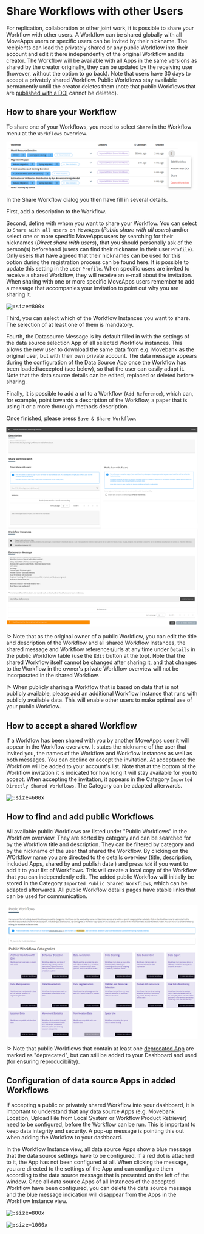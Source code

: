 # Share Workflows with other Users

For replication, collaboration or other joint work, it is possible to share your Workflow with other users.  A Workflow can be shared globally with all MoveApps users or specific users can be invited by their nickname. The recipients can load the privately shared or any public Workflow into their account and edit it there independently of the original Workflow and its creator. The Workflow will be available with all Apps in the same versions as shared by the creator originally, they can be updated by the receiving user (however, without the option to go back). Note that users have 30 days to accept a privately shared Workflow. Public Workflows stay available permanently untill the creator deletes them (note that public Workflows that are [published with a DOI](publish_workflow.md) cannot be deleted). 

## How to share your Workflow

To share one of your Workflows, you need to select `Share` in the Workflow menu at the `Workflows` overview.

<kbd>![](files/Share_WF_overview.png ':size=800x')</kbd>

In the Share Workflow dialog you then have fill in several details.  

First, add a description to the Workflow.

Second, define with whom you want to share your Workflow. You can select to `Share with all users on MoveApps` (*Public share with all users*) and/or select one or more specific MoveApps users by searching for their nicknames (*Direct share with users*), that you should personally ask of the person(s) beforehand (users can find their nickname in their user `Profile`). Only users that have agreed that their nicknames can be used for this option during the registration process can be found here. It is possible to update this setting in the user `Profile`. When specific users are invited to receive a shared Workflow, they will receive an e-mail about the invitation.
When sharing with one or more specific MoveApps users remember to add a message that accompanies your invitation to point out why you are sharing it.

<kbd>![](files/allow_profile_discov.png ':size=800x')<kbd/>

Third, you can select which of the Workflow Instances you want to share. The selection of at least one of them is mandatory.

Fourth, the Datasource Message is by default filled in with the settings of the data source selection App of all selected Workflow instances. This allows the new user to download the same data from e.g. Movebank as the original user, but with their own private account. The data message appears during the configuration of the Data Source App once the Workflow has been loaded/accepted (see below), so that the user can easily adapt it. Note that the data source details can be edited, replaced or deleted before sharing.

Finally, it is possible to add a url to a Workflow (`Add Reference`), which can, for example, point towards a description of the Workflow, a paper that is using it or a more thorough methods description.

Once finished, please press `Save & Share Workflow`.

<kbd>![](files/Share_WF_1_25.png ':size=1200x')
![](files/Share_WF_2_25.png ':size=1200x')</kbd>

!\> Note that as the original owner of a public Workflow, you can edit the title and description of the Workflow and all shared Workflow Instances, the shared message and Workflow references/urls at any time under `Details` in the public Workflow table (use the `Edit` button at the top). Note that the shared Workflow itself cannot be changed after sharing it, and that changes to the Workflow in the owner's private Workflow overview will not be incorporated in the shared Workflow.

!\> When publicly sharing a Workflow that is based on data that is not publicly available, please add an additional Workflow Instance that runs with publicly available data. This will enable other users to make optimal use of your public Workflow.


## How to accept a shared Workflow

If a Workflow has been shared with you by another MoveApps user it will appear in the Workflow overview. It states the nickname of the user that invited you, the names of the Workflow and Workflow Instances as well as both messages. You can decline or accept the invitation. At acceptance the Workflow will be added to your account's list. Note that at the bottom of the Workflow invitation it is indicated for how long it will stay available for you to accept. When accepting the invitation, it appears in the Category `Imported Directly Shared Workflows`. The Category can be adapted afterwards.

<kbd>![](files/Share_invite_23.png ':size=600x')</kbd>

## How to find and add public Workflows

All available public Workflows are listed under "Public Workflows" in the Workflow overview. They are sorted by category and can be searched for by the Workflow title and description. They can be filtered by category and by the nickname of the user that shared the Workflow. By clicking on the WOrkflow name you are directed to the details overview (title, description, included Apps, shared by and publish date ) and press `Add` if you want to add it to your list of Workflows. This will create a local copy of the Workflow that you can independently edit. The added public Workflow will initially be stored in the Category `Imported Public Shared Workflows`, which can be adapted afterwards. All public Workflow details pages have stable links that can be used for communication.

<kbd>![](files/PWF_overview_25.png ':size=1000x')</kbd>

!\> Note that public Workflows that contain at least one [deprecated App](app_deprecation.md) are marked as "deprecated", but can still be added to your Dashboard and used (for ensuring reproducibility).


## Configuration of data source Apps in added Workflows

If accepting a public or privately shared Workflow into your dashboard, it is important to understand that any data source Apps (e.g. Movebank Location, Upload File from Local System or Workflow Product Retriever) need to be configured, before the Workflow can be run. This is important to keep data integrity and security. A pop-up message is pointing this out when adding the Workflow to your dashboard.

In the Workflow Instance view, all data source Apps show a blue message that the data source settings have to be configured. If a red dot is attached to it, the App has not been configured at all. When clicking the message, you are directed to the settings of the App and can configure them according to the data source message that is presented on the left of the window. Once all data source Apps of all Instances of the accepted Workflow have been configured, you can delete the data source message and the blue message indication will disappear from the Apps in the Workflow Instance view.

<kbd>![](files/Share_datasource_msg.png ':size=800x')</kbd>

<kbd>![](files/Share_datasource_1.png ':size=1000x')</kbd>